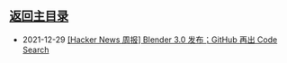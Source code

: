 ## [返回主目录](../README.md)

- 2021-12-29 [[Hacker News 周报] Blender 3.0 发布；GitHub 再出 Code Search](./2021Q4/2021-12-Hacker-News.md) 
